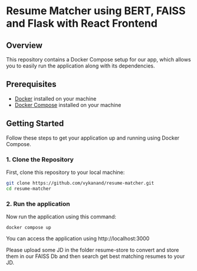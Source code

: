 # Resume Matcher using BERT, FAISS and Flask with React Frontend

## Overview

This repository contains a Docker Compose setup for our app, which allows you to easily run the application along with its dependencies.

## Prerequisites

- [Docker](https://docs.docker.com/get-docker/) installed on your machine
- [Docker Compose](https://docs.docker.com/compose/install/) installed on your machine

## Getting Started

Follow these steps to get your application up and running using Docker Compose.

### 1. Clone the Repository

First, clone this repository to your local machine:

```bash
git clone https://github.com/vykanand/resume-matcher.git
cd resume-matcher
```
### 2. Run the application

Now run the application using this command:
```
docker compose up
```
You can access the application using http://localhost:3000

Please upload some JD in the folder resume-store to convert and store them in our FAISS Db and then search get best matching resumes to your JD.
